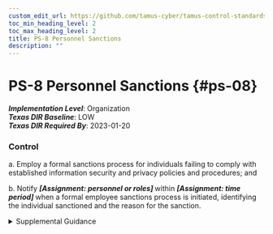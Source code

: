 ```yaml
---
custom_edit_url: https://github.com/tamus-cyber/tamus-control-standards/tree/main/content/tamus.edu/TAMUS_profile.xml
toc_min_heading_level: 2
toc_max_heading_level: 2
title: PS-8 Personnel Sanctions
description: ""
---
```


# PS-8 Personnel Sanctions {#ps-08}

_**Implementation Level**_: Organization\
_**Texas DIR Baseline**_: LOW\
_**Texas DIR Required By**_: 2023-01-20

### Control

a. Employ a formal sanctions process for individuals failing to comply with established information security and privacy policies and procedures; and

b. Notify <strong> <em>[Assignment: personnel or roles]</em> </strong> within <strong> <em>[Assignment: time period]</em> </strong> when a formal employee sanctions process is initiated, identifying the individual sanctioned and the reason for the sanction.

<details>
  <summary>Supplemental Guidance</summary>

Organizational sanctions reflect applicable laws, executive orders, directives, regulations, policies, standards, and guidelines. Sanctions processes are described in access agreements and can be included as part of general personnel policies for organizations and/or specified in security and privacy policies. Organizations consult with the Office of the General Counsel regarding matters of employee sanctions.

</details>

